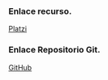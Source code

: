 ### Enlace recurso.
[Platzi]("https://platzi.com/web-frontend/?school=_escuela_escuela-web_")

### Enlace Repositorio Git.
[GitHub]("https://github.com/sara-34/html-css-profundidad-platzi")